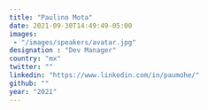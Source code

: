 ```yaml
---
title: "Paulino Mota"
date: 2021-09-30T14:49:49-05:00
images:
 - "/images/speakers/avatar.jpg"
designation : "Dev Manager"
country: "mx"
twitter: ""
linkedin: "https://www.linkedin.com/in/paumohe/"
github: ""
year: "2021"
---
```


